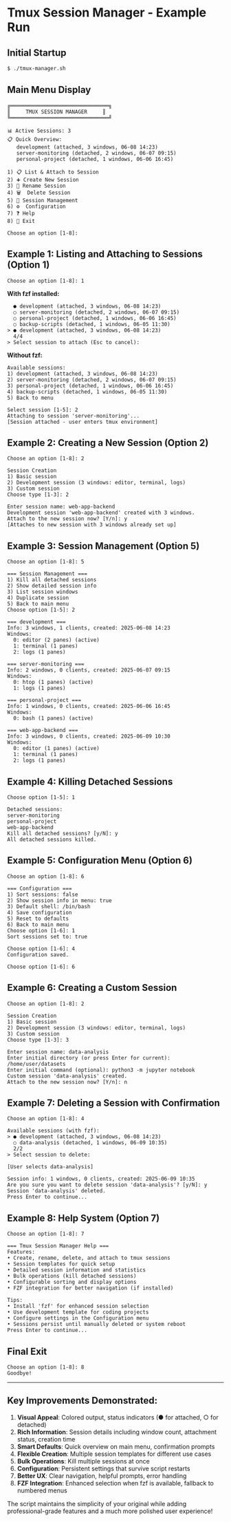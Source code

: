 # Tmux Session Manager - Example Run

## Initial Startup

```bash
$ ./tmux-manager.sh
```

## Main Menu Display

```
╔════════════════════════════════╗
║     TMUX SESSION MANAGER     ║
╚════════════════════════════════╝

📊 Active Sessions: 3
📋 Quick Overview:
   development (attached, 3 windows, 06-08 14:23)
   server-monitoring (detached, 2 windows, 06-07 09:15)
   personal-project (detached, 1 windows, 06-06 16:45)

1) 📋 List & Attach to Session
2) ➕ Create New Session
3) 📝 Rename Session
4) 🗑️  Delete Session
5) 🔧 Session Management
6) ⚙️  Configuration
7) ❓ Help
8) 🚪 Exit

Choose an option [1-8]: 
```

## Example 1: Listing and Attaching to Sessions (Option 1)

```
Choose an option [1-8]: 1
```

**With fzf installed:**
```
  ● development (attached, 3 windows, 06-08 14:23)
  ○ server-monitoring (detached, 2 windows, 06-07 09:15)
  ○ personal-project (detached, 1 windows, 06-06 16:45)
  ○ backup-scripts (detached, 1 windows, 06-05 11:30)
> ● development (attached, 3 windows, 06-08 14:23)
  4/4
> Select session to attach (Esc to cancel): 
```

**Without fzf:**
```
Available sessions:
1) development (attached, 3 windows, 06-08 14:23)
2) server-monitoring (detached, 2 windows, 06-07 09:15)
3) personal-project (detached, 1 windows, 06-06 16:45)
4) backup-scripts (detached, 1 windows, 06-05 11:30)
5) Back to menu

Select session [1-5]: 2
Attaching to session 'server-monitoring'...
[Session attached - user enters tmux environment]
```

## Example 2: Creating a New Session (Option 2)

```
Choose an option [1-8]: 2

Session Creation
1) Basic session
2) Development session (3 windows: editor, terminal, logs)
3) Custom session
Choose type [1-3]: 2

Enter session name: web-app-backend
Development session 'web-app-backend' created with 3 windows.
Attach to the new session now? [Y/n]: y
[Attaches to new session with 3 windows already set up]
```

## Example 3: Session Management (Option 5)

```
Choose an option [1-8]: 5

=== Session Management ===
1) Kill all detached sessions
2) Show detailed session info
3) List session windows
4) Duplicate session
5) Back to main menu
Choose option [1-5]: 2

=== development ===
Info: 3 windows, 1 clients, created: 2025-06-08 14:23
Windows:
  0: editor (2 panes) (active)
  1: terminal (1 panes) 
  2: logs (1 panes) 

=== server-monitoring ===
Info: 2 windows, 0 clients, created: 2025-06-07 09:15
Windows:
  0: htop (1 panes) (active)
  1: logs (1 panes) 

=== personal-project ===
Info: 1 windows, 0 clients, created: 2025-06-06 16:45
Windows:
  0: bash (1 panes) (active)

=== web-app-backend ===
Info: 3 windows, 0 clients, created: 2025-06-09 10:30
Windows:
  0: editor (1 panes) (active)
  1: terminal (1 panes) 
  2: logs (1 panes) 
```

## Example 4: Killing Detached Sessions

```
Choose option [1-5]: 1

Detached sessions:
server-monitoring
personal-project
web-app-backend
Kill all detached sessions? [y/N]: y
All detached sessions killed.
```

## Example 5: Configuration Menu (Option 6)

```
Choose an option [1-8]: 6

=== Configuration ===
1) Sort sessions: false
2) Show session info in menu: true
3) Default shell: /bin/bash
4) Save configuration
5) Reset to defaults
6) Back to main menu
Choose option [1-6]: 1
Sort sessions set to: true

Choose option [1-6]: 4
Configuration saved.

Choose option [1-6]: 6
```

## Example 6: Creating a Custom Session

```
Choose an option [1-8]: 2

Session Creation
1) Basic session
2) Development session (3 windows: editor, terminal, logs)
3) Custom session
Choose type [1-3]: 3

Enter session name: data-analysis
Enter initial directory (or press Enter for current): /home/user/datasets
Enter initial command (optional): python3 -m jupyter notebook
Custom session 'data-analysis' created.
Attach to the new session now? [Y/n]: n
```

## Example 7: Deleting a Session with Confirmation

```
Choose an option [1-8]: 4

Available sessions (with fzf):
> ● development (attached, 3 windows, 06-08 14:23)
  ○ data-analysis (detached, 1 windows, 06-09 10:35)
  2/2
> Select session to delete: 

[User selects data-analysis]

Session info: 1 windows, 0 clients, created: 2025-06-09 10:35
Are you sure you want to delete session 'data-analysis'? [y/N]: y
Session 'data-analysis' deleted.
Press Enter to continue...
```

## Example 8: Help System (Option 7)

```
Choose an option [1-8]: 7

=== Tmux Session Manager Help ===
Features:
• Create, rename, delete, and attach to tmux sessions
• Session templates for quick setup
• Detailed session information and statistics
• Bulk operations (kill detached sessions)
• Configurable sorting and display options
• FZF integration for better navigation (if installed)

Tips:
• Install 'fzf' for enhanced session selection
• Use development template for coding projects
• Configure settings in the Configuration menu
• Sessions persist until manually deleted or system reboot
Press Enter to continue...
```

## Final Exit

```
Choose an option [1-8]: 8
Goodbye!
```

---

## Key Improvements Demonstrated:

1. **Visual Appeal**: Colored output, status indicators (● for attached, ○ for detached)
2. **Rich Information**: Session details including window count, attachment status, creation time
3. **Smart Defaults**: Quick overview on main menu, confirmation prompts
4. **Flexible Creation**: Multiple session templates for different use cases
5. **Bulk Operations**: Kill multiple sessions at once
6. **Configuration**: Persistent settings that survive script restarts
7. **Better UX**: Clear navigation, helpful prompts, error handling
8. **FZF Integration**: Enhanced selection when fzf is available, fallback to numbered menus

The script maintains the simplicity of your original while adding professional-grade features and a much more polished user experience!
